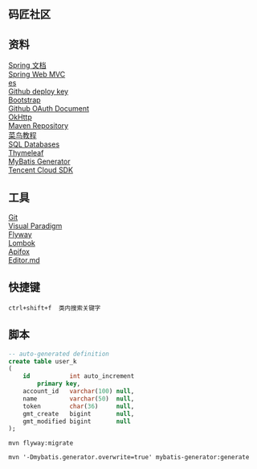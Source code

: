 ## 码匠社区
## 资料
[Spring 文档](https://docs.spring.io/spring-boot/documentation.html)  
[Spring Web MVC](https://docs.spring.io/spring-framework/reference/web/webmvc.html)   
[es](https://elasticsearch.cn/explore)  
[Github deploy key](https://developer.github.com/v3/guides/managing-deploy-keys/#deploy-keys)  
[Bootstrap](https://v3.bootcss.com/getting-started/)    
[Github OAuth Document](https://docs.github.com/en/apps/oauth-apps/building-oauth-apps/creating-an-oauth-app)    
[OkHttp](https://square.github.io/okhttp/)  
[Maven Repository](https://mvnrepository.com/)  
[菜鸟教程](https://www.runoob.com/mysql/mysql-tutorial.html)  
[SQL Databases](https://docs.spring.io/spring-boot/reference/data/sql.html)  
[Thymeleaf](https://www.thymeleaf.org/doc/tutorials/3.1/usingthymeleaf.html)  
[MyBatis Generator](https://mybatis.org/generator/index.html)  
[Tencent Cloud SDK](https://cloud.tencent.com/document/product/436/10199)  
## 工具 
[Git](https://git-scm.com/download)  
[Visual Paradigm](https://www.visual-paradigm.com)  
[Flyway](https://flywaydb.org/)  
[Lombok](https://projectlombok.org/)  
[Apifox](https://app.apifox.com/main/teams/2654958?tab=project)  
[Editor.md](https://github.com/pandao/editor.md?tab=readme-ov-file)
## 快捷键
```idea
ctrl+shift+f  类内搜索关键字
```
## 脚本
```sql
-- auto-generated definition
create table user_k
(
    id           int auto_increment
        primary key,
    account_id   varchar(100) null,
    name         varchar(50)  null,
    token        char(36)     null,
    gmt_create   bigint       null,
    gmt_modified bigint       null
);

```
```
mvn flyway:migrate
```
```
mvn '-Dmybatis.generator.overwrite=true' mybatis-generator:generate
```